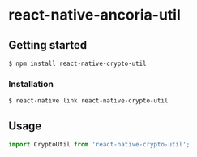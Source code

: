
# react-native-ancoria-util

## Getting started

`$ npm install react-native-crypto-util`

### Installation

`$ react-native link react-native-crypto-util`

## Usage
```javascript
import CryptoUtil from 'react-native-crypto-util';

  
